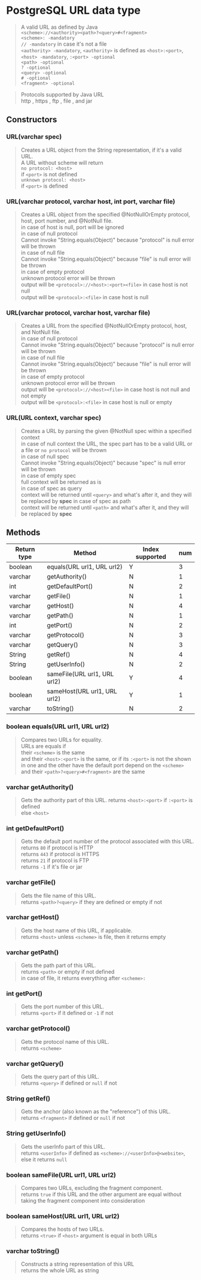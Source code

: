 # PostgreSQL URL data type

> A valid URL as defined by Java \
> `<scheme>://<authority><path>?<query>#<fragment>`  
> `<scheme>: -mandatory`  
> `// -mandatory` in case it's not a file  
> `<authority> -mandatory`, `<authority>` is defined as `<host>:<port>`, `<host> -mandatory`, `:<port> -optional`  
> `<path> -optional`  
> `? -optional`  
> `<query> -optional`  
> `# -optional`  
> `<fragment> -optional` 

> Protocols supported by Java URL  
> http , https , ftp , file , and jar

## Constructors

### URL(varchar spec)
> Creates a URL object from the String representation, if it's a valid URL. \
> A URL without scheme will return  
> `no protocol: <host>` \
> if `<port>` is not defined \
> `unknown protocol: <host>` \
> if `<port>` is defined

### URL(varchar protocol, varchar host, int port, varchar file)
> Creates a URL object from the specified @NotNullOrEmpty protocol, host, port number, and @NotNull file.  
> in case of host is null, port will be ignored  
> in case of null protocol  
> Cannot invoke "String.equals(Object)" because "protocol" is null error will be thrown  
> in case of null file  
> Cannot invoke "String.equals(Object)" because "file" is null error will be thrown  
> in case of empty protocol  
> unknown protocol error will be thrown  
> output will be `<protocol>://<host>:<port><file>` in case host is not null  
> output will be `<protocol>:<file>` in case host is null

### URL(varchar protocol, varchar host, varchar file)
> Creates a URL from the specified @NotNullOrEmpty protocol, host, and NotNull file.  
> in case of null protocol  
> Cannot invoke "String.equals(Object)" because "protocol" is null error will be thrown  
> in case of null file  
> Cannot invoke "String.equals(Object)" because "file" is null error will be thrown  
> in case of empty protocol  
> unknown protocol error will be thrown  
> output will be `<protocol>://<host><file>` in case host is not null and not empty  
> output will be `<protocol>:<file>` in case host is null or empty

### URL(URL context, varchar spec)
> Creates a URL by parsing the given @NotNull spec within a specified context  
> in case of null context the URL, the spec part has to be a valid URL or a file or `no protocol` will be thrown  
> in case of null spec  
> Cannot invoke "String.equals(Object)" because "spec" is null error will be thrown  
> in case of empty spec  
> full context will be returned as is   
> in case of spec as query  
> context will be returned until `<query>` and what's after it, and they will be replaced by **spec**
> in case of spec as path  
> context will be returned until `<path>` and what's after it, and they will be replaced by **spec** 

## Methods

| Return type | Method | Index supported | num |
| ----------- | ----------- | ----------- | ------ |
| boolean | equals(URL url1, URL url2) | Y |  3   |
| varchar | getAuthority() | N |    1       |    
| int | getDefaultPort() | N |     2      |
| varchar | getFile() | N |      1     |
| varchar | getHost() | N |      4     |
| varchar | getPath() | N |      1     |
| int | getPort() | N |     2      |
| varchar | getProtocol() | N |      3     |
| varchar | getQuery() | N |     3      |
| String | getRef() | N |     4      |
| String | getUserInfo() | N |     2      |
| boolean | sameFile(URL url1, URL url2) | Y |     4      |
| boolean | sameHost(URL url1, URL url2) | Y |     1      |
| varchar | toString() | N |     2      |

### boolean equals(URL url1, URL url2) 
> Compares two URLs for equality.  
> URLs are equals if  
> their `<scheme>` is the same  
> and their `<host>:<port>` is the same, or if its `:<port>` is not the shown in one and the other have the default port depend on the `<scheme>`      
> and their `<path>?<query>#<fragment>` are the same

### varchar getAuthority()
> Gets the authority part of this URL.
> returns `<host>:<port>` if `:<port>` is defined  
> else `<host>`

### int getDefaultPort()
> Gets the default port number of the protocol associated with this URL.
> returns `80` if protocol is HTTP  
> returns `443` if protocol is HTTPS  
> returns `21` if protocol is FTP  
> returns `-1` if it's file or jar 

### varchar getFile()
> Gets the file name of this URL.  
> returns `<path>?<query>` if they are defined or empty if not

### varchar getHost()
> Gets the host name of this URL, if applicable.  
> returns `<host>` unless `<scheme>` is file, then it returns empty 

### varchar getPath()
> Gets the path part of this URL.  
> returns `<path>` or empty if not defined  
> in case of file, it returns everything after `<scheme>:`

### int getPort()
> Gets the port number of this URL.  
> returns `<port>` if it defined or `-1` if not 

### varchar getProtocol()
> Gets the protocol name of this URL.  
> returns `<scheme>`

### varchar getQuery()
> Gets the query part of this URL.  
> returns `<query>` if defined or `null` if not

### String getRef()
> Gets the anchor (also known as the "reference") of this URL.  
> returns `<fragment>` if defined or `null` if not 

### String getUserInfo()
> Gets the userInfo part of this URL.  
> returns `<userInfo>` if defined as `<scheme>://<userInfo>@<website>`, else it returns `null`

### boolean sameFile(URL url1, URL url2)
> Compares two URLs, excluding the fragment component.  
> returns `true` if this URL and the other argument are equal without taking the fragment component into consideration

### boolean sameHost(URL url1, URL url2)
> Compares the hosts of two URLs.  
> returns `<true>` if `<host>` argument is equal in both URLs

### varchar toString()
> Constructs a string representation of this URL  
> returns the whole URL as string